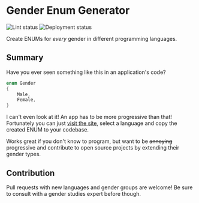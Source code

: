 # Gender Enum Generator

![Lint status](https://github.com/lehoczky/gender-enum-generator/workflows/Lint/badge.svg)
![Deployment status](https://github.com/lehoczky/gender-enum-generator/workflows/Github%20Pages/badge.svg)

Create ENUMs for _every_ gender in different programming languages.

## Summary

Have you ever seen something like this in an application's code?

```csharp
enum Gender
{
    Male,
    Female,
}
```

I can't even look at it! An app has to be more progressive than that! Fortunately you can just [visit the site](https://lehoczky.github.io/gender-enum-generator/), select a language and copy the created ENUM to your codebase.

Works great if you don't know to program, but want to be ~~annoying~~ progressive and contribute to open source projects by extending their gender types.

## Contribution

Pull requests with new languages and gender groups are welcome! Be sure to consult with a gender studies expert before though.
